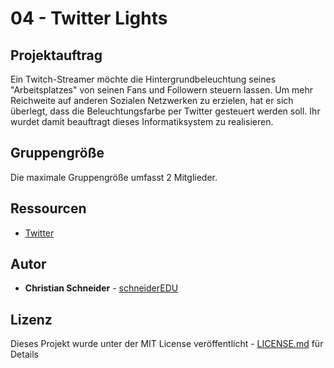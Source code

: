 # 04 - Twitter Lights

## Projektauftrag

Ein Twitch-Streamer möchte die Hintergrundbeleuchtung seines "Arbeitsplatzes" von seinen Fans und Followern steuern lassen. Um mehr Reichweite auf anderen Sozialen Netzwerken zu erzielen, hat er sich überlegt, dass die Beleuchtungsfarbe per Twitter gesteuert werden soll. Ihr wurdet damit beauftragt dieses Informatiksystem zu realisieren. 

## Gruppengröße

Die maximale Gruppengröße umfasst 2 Mitglieder.

## Ressourcen

* [Twitter](https://developer.twitter.com/en/docs.html)


## Autor

* **Christian Schneider** - [schneiderEDU](https://github.com/schneiderEDU)

## Lizenz

Dieses Projekt wurde unter der MIT License veröffentlicht -  [LICENSE.md](LICENSE.md) für Details

